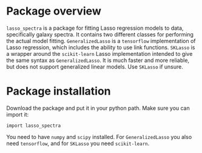 Package overview
===================
`lasso_spectra` is a package for fitting Lasso regression models to data,
specifically galaxy spectra. It contains two different classes for performing
the actual model fitting. `GeneralizedLasso` is a `tensorflow` implementation
of Lasso regression, which includes the ability to use link functions.
`SKLasso` is a wrapper around the `scikit-learn` Lasso implementation intended
to give the same syntax as `GeneralizedLasso`. It is much faster and more
reliable, but does not support generalized linear models. Use `SKLasso` if
unsure.

Package installation
====================
Download the package and put it in your python path. Make sure you can
import it:
```
import lasso_spectra
```

You need to have `numpy` and `scipy` installed. For `GeneralizedLasso` you
also need `tensorflow`, and for `SKLasso` you need `scikit-learn`.
